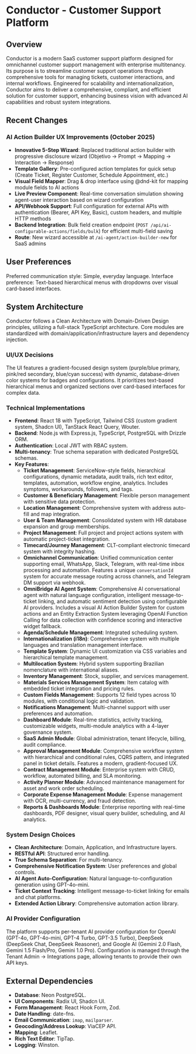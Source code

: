 # Conductor - Customer Support Platform

## Overview
Conductor is a modern SaaS customer support platform designed for omnichannel customer support management with enterprise multitenancy. Its purpose is to streamline customer support operations through comprehensive tools for managing tickets, customer interactions, and internal workflows. Engineered for scalability and internationalization, Conductor aims to deliver a comprehensive, compliant, and efficient solution for customer support, enhancing business vision with advanced AI capabilities and robust system integrations.

## Recent Changes
### AI Action Builder UX Improvements (October 2025)
- **Innovative 5-Step Wizard**: Replaced traditional action builder with progressive disclosure wizard (Objetivo → Prompt → Mapping → Interaction → Response)
- **Template Gallery**: Pre-configured action templates for quick setup (Create Ticket, Register Customer, Schedule Appointment, etc.)
- **Visual Field Mapper**: Drag & drop interface using @dnd-kit for mapping module fields to AI actions
- **Live Preview Component**: Real-time conversation simulation showing agent-user interaction based on wizard configuration
- **API/Webhook Support**: Full configuration for external APIs with authentication (Bearer, API Key, Basic), custom headers, and multiple HTTP methods
- **Backend Integration**: Bulk field creation endpoint (`POST /api/ai-configurable-actions/fields/bulk`) for efficient multi-field saving
- **Route**: New wizard accessible at `/ai-agent/action-builder-new` for SaaS admins

## User Preferences
Preferred communication style: Simple, everyday language.
Interface preference: Text-based hierarchical menus with dropdowns over visual card-based interfaces.

## System Architecture
Conductor follows a Clean Architecture with Domain-Driven Design principles, utilizing a full-stack TypeScript architecture. Core modules are standardized with domain/application/infrastructure layers and dependency injection.

### UI/UX Decisions
The UI features a gradient-focused design system (purple/blue primary, pink/red secondary, blue/cyan success) with dynamic, database-driven color systems for badges and configurations. It prioritizes text-based hierarchical menus and organized sections over card-based interfaces for complex data.

### Technical Implementations
- **Frontend**: React 18 with TypeScript, Tailwind CSS (custom gradient system, Shadcn UI), TanStack React Query, Wouter.
- **Backend**: Node.js with Express.js, TypeScript, PostgreSQL with Drizzle ORM.
- **Authentication**: Local JWT with RBAC system.
- **Multi-tenancy**: True schema separation with dedicated PostgreSQL schemas.
- **Key Features**:
    - **Ticket Management**: ServiceNow-style fields, hierarchical configurations, dynamic metadata, audit trails, rich text editor, templates, automation, workflow engine, analytics. Includes symptoms, workarounds, followers, and tags.
    - **Customer & Beneficiary Management**: Flexible person management with sensitive data protection.
    - **Location Management**: Comprehensive system with address auto-fill and map integration.
    - **User & Team Management**: Consolidated system with HR database expansion and group memberships.
    - **Project Management**: Full project and project actions system with automatic project-ticket integration.
    - **Timecard/Journey Management**: CLT-compliant electronic timecard system with integrity hashing.
    - **Omnichannel Communication**: Unified communication center supporting email, WhatsApp, Slack, Telegram, with real-time inbox processing and automation. Features a unique `conversationId` system for accurate message routing across channels, and Telegram DM support via webhook.
    - **OmniBridge AI Agent System**: Comprehensive AI conversational agent with natural language configuration, intelligent message-to-ticket linking, and automatic sentiment detection using configurable AI providers. Includes a visual AI Action Builder System for custom actions and an Entity Extraction System leveraging OpenAI Function Calling for data collection with confidence scoring and interactive widget fallback.
    - **Agenda/Schedule Management**: Integrated scheduling system.
    - **Internationalization (i18n)**: Comprehensive system with multiple languages and translation management interface.
    - **Template System**: Dynamic UI customization via CSS variables and hierarchical template management.
    - **Multilocation System**: Hybrid system supporting Brazilian nomenclature with international aliases.
    - **Inventory Management**: Stock, supplier, and services management.
    - **Materials Services Management System**: Item catalog with embedded ticket integration and pricing rules.
    - **Custom Fields Management**: Supports 12 field types across 10 modules, with conditional logic and validation.
    - **Notifications Management**: Multi-channel support with user preferences and automation.
    - **Dashboard Module**: Real-time statistics, activity tracking, customizable widgets, multi-module analytics with a 4-layer governance system.
    - **SaaS Admin Module**: Global administration, tenant lifecycle, billing, audit compliance.
    - **Approval Management Module**: Comprehensive workflow system with hierarchical and conditional rules, CQRS pattern, and integrated panel in ticket details. Features a modern, gradient-focused UX.
    - **Contract Management Module**: Enterprise system with CRUD, workflow, automated billing, and SLA monitoring.
    - **Activity Planner Module**: Advanced maintenance management for asset and work order scheduling.
    - **Corporate Expense Management Module**: Expense management with OCR, multi-currency, and fraud detection.
    - **Reports & Dashboards Module**: Enterprise reporting with real-time dashboards, PDF designer, visual query builder, scheduling, and AI analytics.

### System Design Choices
- **Clean Architecture**: Domain, Application, and Infrastructure layers.
- **RESTful API**: Structured error handling.
- **True Schema Separation**: For multi-tenancy.
- **Comprehensive Notification System**: User preferences and global controls.
- **AI Agent Auto-Configuration**: Natural language-to-configuration generation using GPT-4o-mini.
- **Ticket Context Tracking**: Intelligent message-to-ticket linking for emails and chat platforms.
- **Extended Action Library**: Comprehensive automation action library.

### AI Provider Configuration
The platform supports per-tenant AI provider configuration for OpenAI (GPT-4o, GPT-4o-mini, GPT-4 Turbo, GPT-3.5 Turbo), DeepSeek (DeepSeek Chat, DeepSeek Reasoner), and Google AI (Gemini 2.0 Flash, Gemini 1.5 Flash/Pro, Gemini 1.0 Pro). Configuration is managed through the Tenant Admin → Integrations page, allowing tenants to provide their own API keys.

## External Dependencies
- **Database**: Neon PostgreSQL.
- **UI Components**: Radix UI, Shadcn UI.
- **Form Management**: React Hook Form, Zod.
- **Date Handling**: date-fns.
- **Email Communication**: `imap`, `mailparser`.
- **Geocoding/Address Lookup**: ViaCEP API.
- **Mapping**: Leaflet.
- **Rich Text Editor**: TipTap.
- **Logging**: Winston.